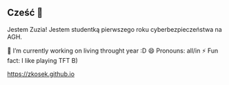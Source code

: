 ## Cześć 👋

Jestem Zuzia! Jestem studentką pierwszego roku cyberbezpieczeństwa na AGH. 

 🔭 I’m currently working on living throught year :D
 😄 Pronouns: all/in
⚡ Fun fact: I like playing TFT B) 

https://zkosek.github.io
<!--
**zkosek/zkosek** is a ✨ _special_ ✨ repository because its `README.md` (this file) appears on your GitHub profile.

Here are some ideas to get you started:

- 🔭 I’m currently working on ...
- 🌱 I’m currently learning ...
- 👯 I’m looking to collaborate on ...
- 🤔 I’m looking for help with ...
- 💬 Ask me about ...
- 📫 How to reach me: ...
- 😄 Pronouns: ...
- ⚡ Fun fact: ...
-->
